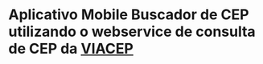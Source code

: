 # Aplicativo Mobile Buscador de CEP utilizando o webservice de consulta de CEP da [VIACEP](https://viacep.com.br/) 
